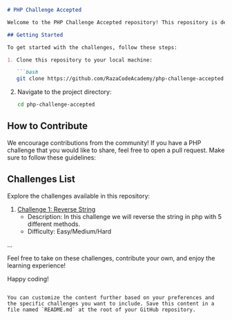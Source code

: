 
```markdown
# PHP Challenge Accepted

Welcome to the PHP Challenge Accepted repository! This repository is designed to provide you with interesting and challenging PHP-related tasks to enhance your skills and knowledge.

## Getting Started

To get started with the challenges, follow these steps:

1. Clone this repository to your local machine:

   ```bash
   git clone https://github.com/RazaCodeAcademy/php-challenge-accepted.git
   ```

2. Navigate to the project directory:

   ```bash
   cd php-challenge-accepted
   ```

## How to Contribute

We encourage contributions from the community! If you have a PHP challenge that you would like to share, feel free to open a pull request. Make sure to follow these guidelines:

## Challenges List

Explore the challenges available in this repository:

1. [Challenge 1: Reverse String](./string-reverse.php)
   - Description: In this challenge we will reverse the string in php with 5 different methods.
   - Difficulty: Easy/Medium/Hard

...

Feel free to take on these challenges, contribute your own, and enjoy the learning experience!

Happy coding!
```

You can customize the content further based on your preferences and the specific challenges you want to include. Save this content in a file named `README.md` at the root of your GitHub repository.